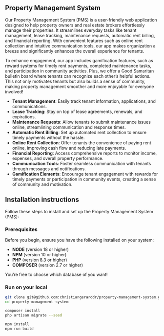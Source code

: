 ## Property Management System

Our Property Management System (PMS) is a user-friendly web application designed to help property owners and real estate brokers effortlessly manage their properties. It streamlines everyday tasks like tenant management, lease tracking, maintenance requests, automatic rent billing, and financial reporting. With convenient features such as online rent collection and intuitive communication tools, our app makes organization a breeze and significantly enhances the overall experience for tenants.

To enhance engagement, our app includes gamification features, such as reward systems for timely rent payments, completed maintenance tasks, and participation in community activities. Plus, we offer a Good Samaritan bulletin board where tenants can recognize each other’s helpful actions. This not only motivates tenants but also builds a sense of community, making property management smoother and more enjoyable for everyone involved!

- **Tenant Management**: Easily track tenant information, applications, and communications.
- **Lease Tracking**: Stay on top of lease agreements, renewals, and expirations.
- **Maintenance Requests**: Allow tenants to submit maintenance issues online, streamlining communication and response times.
- **Automatic Rent Billing**: Set up automated rent collection to ensure timely payments without the hassle.
- **Online Rent Collection**: Offer tenants the convenience of paying rent online, improving cash flow and reducing late payments.
- **Financial Reporting**: Access comprehensive reports to monitor income, expenses, and overall property performance.
- **Communication Tools**: Foster seamless communication with tenants through messages and notifications.
- **Gamification Elements**: Encourage tenant engagement with rewards for timely payments or participation in community events, creating a sense of community and motivation.

## Installation instructions

Follow these steps to install and set up the Property Management System (PMS):

### Prerequisites

Before you begin, ensure you have the following installed on your system:

- **NODE** (version 18 or higher)
- **NPM** (version 10 or higher)
- **PHP** (version 8.3 or higher)
- **COMPOSER** (version 2.7 or higher)

You’re free to choose which database of you want!

### Run on your local

```bash
git clone git@github.com:christiangerarddr/property-management-system.git
cd property-management-system

composer install
php artisan migrate --seed

npm install
npm run build
```

